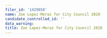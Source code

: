 ```yaml
---
filer_id: '1429858'
name: Zoe Lopez-Meraz for City Council 2020
candidate_controlled_id: ''
data_warning: 
title: Zoe Lopez-Meraz for City Council 2020
---
```

